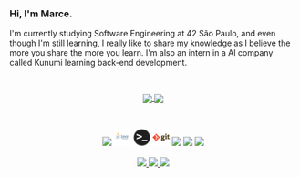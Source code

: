 ### Hi, I'm Marce.

I'm currently studying Software Engineering at 42 São Paulo, and even though I'm still learning, I really like to share my knowledge as I believe the more you share the more you learn. I'm also an intern in a AI company called Kunumi learning back-end development.

<br/>

<p align="center">
  <a href="https://github.com/marceFrasson">
  <img
      align="center"
      height="190em"
      src="https://github-readme-stats.vercel.app/api?username=marceFrasson&theme=dark&show_icons=true" />
</a>  
  <a href="https://github.com/marceFrasson">
    <img
      align="center"
      height="190em"
      src="https://github-readme-stats.vercel.app/api/top-langs/?username=marceFrasson&show_icons=true&include_all_commits=true&count_private=true&layout=compact&theme=dark"
    />
  </a>
</p>

<br/>

<p align="center">
  <code><img height="30" src="https://toppng.com/uploads/preview/c-programming-icon-c-programming-language-logo-11562945679duaxtn3yq0.png"></code>
  <code><img height="30" src="https://raw.githubusercontent.com/github/explore/80688e429a7d4ef2fca1e82350fe8e3517d3494d/topics/java/java.png"></code>
  <code><img height="30" src="https://raw.githubusercontent.com/github/explore/80688e429a7d4ef2fca1e82350fe8e3517d3494d/topics/terminal/terminal.png"></code>
  <code><img height="30" src="https://raw.githubusercontent.com/github/explore/80688e429a7d4ef2fca1e82350fe8e3517d3494d/topics/git/git.png"></code>
  <code><img height="30" src="https://cdn.jsdelivr.net/gh/devicons/devicon/icons/vscode/vscode-original.svg"></code>
  <code><img height="30" src="https://resources.jetbrains.com/storage/products/intellij-idea/img/meta/intellij-idea_logo_300x300.png"></code>
  <code><img height="30" src="https://cdn.jsdelivr.net/gh/devicons/devicon/icons/slack/slack-original.svg"></code>
  <br/>  
  <br/>
  <a href="https://www.linkedin.com/in/marcefrasson/">
    <img src="https://img.shields.io/badge/-Marce%20Frasson-blue?style=flat-square&logo=Linkedin&logoColor=white&link=https://www.linkedin.com/in/marcefrasson/"/>
  </a>
  <a href="mailto:marcefrasson@gmail.com">
    <img src="https://img.shields.io/badge/-marcefrasson@gmail.com-006bed?style=flat-square&logo=Gmail&logoColor=white&link=mailto:marcefrasson@gmail.com"/>
  </a>
  <a href="https://github.com/marceFrasson">
    <img src="https://img.shields.io/github/followers/marceFrasson?label=follow&style=social"/>
  </a>
</p>

<br/>
